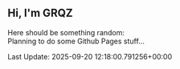 ## Hi, I'm GRQZ
Here should be something random:  
Planning to do some Github Pages stuff...


Last Update: 2025-09-20 12:18:00.791256+00:00
